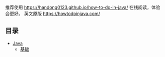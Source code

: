 推荐使用 https://handong0123.github.io/how-to-do-in-java/ 在线阅读，体验会更好。
英文原版 https://howtodoinjava.com/

## 目录

- [Java](#java)
    - [基础](#基础)

